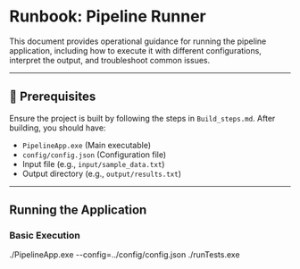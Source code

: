 # Runbook: Pipeline Runner

This document provides operational guidance for running the pipeline application, including how to execute it with different configurations, interpret the output, and troubleshoot common issues.

---

## 🔧 Prerequisites

Ensure the project is built by following the steps in `Build_steps.md`. After building, you should have:

- `PipelineApp.exe` (Main executable)
- `config/config.json` (Configuration file)
- Input file (e.g., `input/sample_data.txt`)
- Output directory (e.g., `output/results.txt`)

---

## Running the Application

### Basic Execution

./PipelineApp.exe --config=../config/config.json
./runTests.exe

